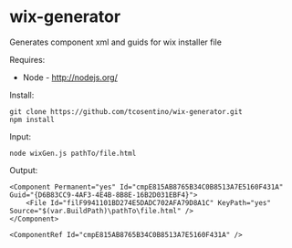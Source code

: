 wix-generator
=============

Generates component xml and guids for wix installer file

Requires:

 - Node - http://nodejs.org/

Install:

    git clone https://github.com/tcosentino/wix-generator.git
    npm install

Input:

    node wixGen.js pathTo/file.html 

Output:

    <Component Permanent="yes" Id="cmpE815AB8765B34C0B8513A7E5160F431A" Guid="{D6B83CC9-4AF3-4E4B-8B8E-16B2D031EBF4}">
        <File Id="filF9941101BD274E5DADC702AFA79D8A1C" KeyPath="yes" Source="$(var.BuildPath)\pathTo\file.html" />
    </Component>

    <ComponentRef Id="cmpE815AB8765B34C0B8513A7E5160F431A" />    
    

